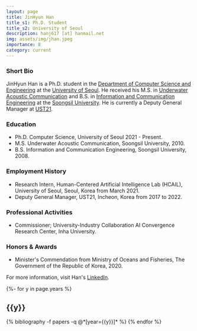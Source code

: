```yaml
---
layout: page
title: JinHyun Han
title_s1: Ph.D. Student
title_s2: University of Seoul
description: hanj617 [at] hanmail.net
img: assets/img/jhan.jpeg
importance: 8
category: current
---
```


### Short Bio

<p>JinHyun Han is a Ph.D. student in the <a href="https://engineering.uos.ac.kr/engineering/index.do?epTicket=LOG">Department of Computer Science and Engineering</a> at the <a href="https://www.uos.ac.kr/">University of Seoul</a>. He received his M.S. in <a href="http://infocom.ssu.ac.kr/kor/main/">Underwater Acoustic Communication</a> and B.S. in <a href="http://infocom.ssu.ac.kr/kor/main/">Information and Communication Engineering</a> at the <a href="https://ssu.ac.kr/">Soongsil University</a>. He is currently a Deputy General Manager at <a href="https://www.ust21.co.kr/">UST21</a>.</p>

### Education
<ul>
<li>Ph.D. Computer Science, University of Seoul 2021 - Present.
</li>
<li>M.S. Underwater Acoustic Communication, Soongsil University, 2010.
</li>
<li>B.S. Information and Communication Engineering, Soongsil University, 2008.
</li>
</ul>

### Employment History
<ul>
<li>Research Intern, Human-Centered Artificial Intelligence Lab (HCAIL), University of Seoul, Seoul, Korea from March 2021.
</li>
<li>Deputy General Manager, UST21, Incheon, Korea from 2017 to 2022.
</li>
</ul>

### Professional Activities
<ul>
<li>Commissioner; University-Industry Collaboration AI Convergence Research Center, Inha University.
</li>
</ul>

### Honors & Awards
<ul>
<li>Minister's Commendation from Ministry of Oceans and Fisheries,  The Government of the Republic of Korea, 2020.
</li>
</ul>

For more information, visit Han's [LinkedIn](https://www.linkedin.com/in/jin-hyun-han-2556029b/).

<!-- _pages/publications.md -->
<div class="publications">

{%- for y in page.years %}
  <h2 class="year">{{y}}</h2>
  {% bibliography -f papers -q @*[year={{y}}]* %}
{% endfor %}

</div>
